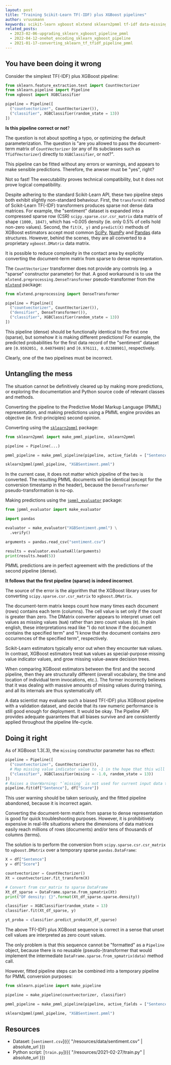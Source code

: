 ```yaml
---
layout: post
title: "Training Scikit-Learn TF(-IDF) plus XGBoost pipelines"
author: vruusmann
keywords: scikit-learn xgboost mlxtend sklearn2pmml tf-idf data-missing
related_posts:
  - 2023-02-06-upgrading_sklearn_xgboost_pipeline_pmml
  - 2022-04-12-onehot_encoding_sklearn_xgboost_pipeline
  - 2021-01-17-converting_sklearn_tf_tfidf_pipeline_pmml
---
```


## You have been doing it wrong ##

Consider the simplest TF(-IDF) plus XGBoost pipeline:

``` python
from sklearn.feature_extraction.text import CountVectorizer
from sklearn.pipeline import Pipeline
from xgboost import XGBClassifier

pipeline = Pipeline([
  ("countvectorizer", CountVectorizer()),
  ("classifier", XGBClassifier(random_state = 13))
])
```

**Is this pipeline correct or not**?

The question is not about spotting a typo, or optimizing the default parameterization.
The question is "are you allowed to pass the document-term matrix of `CountVectorizer` (or any of its subclasses such as `TfidfVectorizer`) directly to `XGBClassifier`, or not?".

This pipeline can be fitted without any errors or warnings, and appears to make sensible predictions.
Therefore, the anwser must be "yes", right?

Not so fast! The executability proves technical compatibility, but it does not prove logical compatibility.

Despite adhering to the standard Scikit-Learn API, these two pipeline steps both exhibit slightly non-standard behaviour. 
First, the `transform(X)` method of Scikit-Learn TF(-IDF) transformers produces sparse not dense data matrices.
For example, the "sentiment" dataset is expanded into a compressed sparse row (CSR) `scipy.sparse.csr.csr_matrix` data matrix of shape `(1000, 1847)`, which has ~0.005 density (ie. only 0.5% of cells hold non-zero values).
Second, the `fit(X, y)` and `predict(X)` methods of XGBoost estimators accept most common [SciPy](https://scipy.org/), [NumPy](https://numpy.org/) and [Pandas](https://pandas.pydata.org/) data structures.
However, behind the scenes, they are all converted to a proprietary `xgboost.DMatrix` data matrix.

It is possible to reduce complexity in the contact area by explicitly converting the document-term matrix from sparse to dense representation.

The `CountVectorizer` transformer does not provide any controls (eg. a "sparse" constructor parameter) for that.
A good workaround is to use the `mlxtend.preprocessing.DenseTransformer` pseudo-transformer from the [`mlxtend`](https://github.com/rasbt/mlxtend) package:

``` python
from mlxtend.preprocessing import DenseTransformer

pipeline = Pipeline([
  ("countvectorizer", CountVectorizer()),
  ("densifier", DenseTransformer()),
  ("classifier", XGBClassifier(random_state = 13))
])
```

This pipeline (dense) should be functionally identical to the first one (sparse), but somehow it is making different predictions!
For example, the predicted probabilities for the first data record of the "sentiment" dataset are `[0.9592051, 0.04079489]` and `[0.976111, 0.02388901]`, respectively.

Clearly, one of the two pipelines must be incorrect.

## Untangling the mess ##

The situation cannot be definitively cleared up by making more predictions, or exploring the documentation and Python source code of relevant classes and methods.

Converting the pipeline to the Predictive Model Markup Language (PMML) representation, and making predictions using a PMML engine provides an objective (ie. first-principles) second opinion.

Converting using the [`sklearn2pmml`](https://github.com/jpmml/sklearn2pmml) package:

``` python
from sklearn2pmml import make_pmml_pipeline, sklearn2pmml

pipeline = Pipeline(...)

pmml_pipeline = make_pmml_pipeline(pipeline, active_fields = ["Sentence"], target_fields = ["Score"])

sklearn2pmml(pmml_pipeline, "XGBSentiment.pmml")
```

In the current case, it does not matter which pipeline of the two is converted.
The resulting PMML documents will be identical (except for the conversion timestamp in the header), because the `DenseTransformer` pseudo-transformation is no-op.

Making predictions using the [`jpmml_evaluator`](https://github.com/jpmml/jpmml-evaluator-python) package:

``` python
from jpmml_evaluator import make_evaluator

import pandas

evaluator = make_evaluator("XGBSentiment.pmml") \
  .verify()

arguments = pandas.read_csv("sentiment.csv")

results = evaluator.evaluateAll(arguments)
print(results.head(5))
```

PMML predictions are in perfect agreement with the predictions of the second pipeline (dense).

**It follows that the first pipeline (sparse) is indeed incorrect**. 

The source of the error is the algorithm that the XGBoost library uses for converting `scipy.sparse.csr.csr_matrix` to `xgboost.DMatrix`.

The document-term matrix keeps count how many times each document (rows) contains each term (columns).
The cell value is set only if the count is greater than zero.
The DMatrix converter appears to interpret unset cell values as missing values (`NaN`) rather than zero count values (`0`).
In plain english, these interpretations read like "I do not know if the document contains the specified term" and "I know that the document contains zero occurrences of the specified term", respectively.

Scikit-Learn estimators typically error out when they encounter `NaN` values.
In contrast, XGBoost estimators treat `NaN` values as special-purpose missing value indicator values, and grow missing value-aware decision trees.

When comparing XGBoost estimators between the first and the second pipeline, then they are structurally different (overall vocabulary, the time and location of individual term invocations, etc.).
The former incorrectly believes that it was dealing with massive amounts of missing values during training, and all its internals are thus systematically off.

A data scientist may evaluate such a biased TF(-IDF) plus XGBoost pipeline with a validation dataset, and decide that its raw numeric performance is still good enough for deployment.
It would be okay. The Pipeline API provides adequate guarantees that all biases survive and are consistently applied throughout the pipeline life-cycle.

## Doing it right ##

As of XGBoost 1.3(.3), the `missing` constructor parameter has no effect:

``` python
pipeline = Pipeline([
  ("countvectorizer", CountVectorizer()),
  # Map missing value indicator value to -1 in the hope that this will change the interpretation of unset cell values from missing values to zero count values
  ("classifier", XGBClassifier(mising = -1.0, random_state = 13))
])
# Raises a UserWarning: "`missing` is not used for current input data type:<class 'scipy.sparse.csr.csr_matrix'> str(type(data)))"
pipeline.fit(df["Sentence"], df["Score"])
```

This user warning should be taken seriously, and the fitted pipeline abandoned, because it is incorrect again.

Converting the document-term matrix from sparse to dense representation is good for quick troubleshooting purposes.
However, it is prohibitively expensive in real-life situations where the dimensions of data matrices easily reach millions of rows (documents) and/or tens of thousands of columns (terms).

The solution is to perform the conversion from `scipy.sparse.csr.csr_matrix` to `xgboost.DMatrix` over a temporary sparse `pandas.DataFrame`:

``` python
X = df["Sentence"]
y = df["Score"]

countvectorizer = CountVectorizer()
Xt = countvectorizer.fit_transform(X)

# Convert from csr_matrix to sparse DataFrame
Xt_df_sparse = DataFrame.sparse.from_spmatrix(Xt)
print("DF density: {}".format(Xt_df_sparse.sparse.density))

classifier = XGBClassifier(random_state = 13)
classifier.fit(Xt_df_sparse, y)

yt_proba = classifier.predict_proba(Xt_df_sparse)
```

The above TF(-IDF) plus XGBoost sequence is correct in a sense that unset cell values are interpreted as zero count values.

The only problem is that this sequence cannot be "formatted" as a `Pipeline` object, because there is no reusable (pseudo-)transformer that would implement the intermediate `DataFrame.sparse.from_spmatrix(data)` method call.

However, fitted pipeline steps can be combined into a temporary pipeline for PMML conversion purposes:

``` python
from sklearn.pipeline import make_pipeline

pipeline = make_pipeline(countvectorizer, classifier)

pmml_pipeline = make_pmml_pipeline(pipeline, active_fields = ["Sentence"], target_fields = ["Score"])

sklearn2pmml(pmml_pipeline, "XGBSentiment.pmml")
```

## Resources ##

* Dataset: [`sentiment.csv`]({{ "/resources/data/sentiment.csv" | absolute_url }})
* Python script: [`train.py`]({{ "/resources/2021-02-27/train.py" | absolute_url }})
